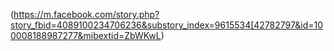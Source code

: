 (https://m.facebook.com/story.php?story_fbid=4089100234706236&substory_index=9615534[42782797&id=100008188987277&mibextid=ZbWKwL)
